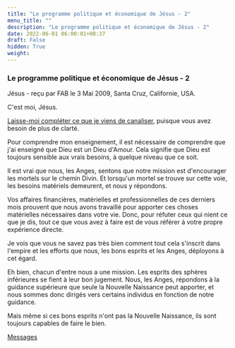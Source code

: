```yaml
---
title: "Le programme politique et économique de Jésus - 2"
menu_title: ""
description: "Le programme politique et économique de Jésus - 2"
date: 2022-06-01 06:00:01+00:37
draft: False
hidden: True
weight:
---
```

### Le programme politique et économique de Jésus - 2

Jésus - reçu par FAB le 3 Mai 2009, Santa Cruz, Californie, USA.

C'est moi, Jésus.

[Laisse-moi compléter ce que je viens de canaliser](/fr-contemporary-messages/fr-contemporary-messages-by-date-order/fr-contemporary-messages-2009/fr-2009-5-3-1-fab-jesus/), puisque vous avez besoin de plus de clarté.

Pour comprendre mon enseignement, il est nécessaire de comprendre que j'ai enseigné que Dieu est un Dieu d'Amour. Cela signifie que Dieu est toujours sensible aux vrais besoins, à quelque niveau que ce soit.

Il est vrai que nous, les Anges, sentons que notre mission est d'encourager les mortels sur le chemin Divin. Et lorsqu'un mortel se trouve sur cette voie, les besoins matériels demeurent, et nous y répondons.

Vos affaires financières, matérielles et professionnelles de ces derniers mois prouvent que nous avons travaillé pour apporter ces choses matérielles nécessaires dans votre vie. Donc, pour réfuter ceux qui nient ce que je dis, tout ce que vous avez à faire est de vous référer à votre propre expérience directe.

Je vois que vous ne savez pas très bien comment tout cela s'inscrit dans l'empire et les efforts que nous, les bons esprits et les Anges, déployons à cet égard.

Eh bien, chacun d'entre nous a une mission. Les esprits des sphères inférieures se fient à leur bon jugement. Nous, les Anges, répondons à la guidance supérieure que seule la Nouvelle Naissance peut apporter, et nous sommes donc dirigés vers certains individus en fonction de notre guidance.

Mais même si ces bons esprits n'ont pas la Nouvelle Naissance, ils sont toujours capables de faire le bien.

[Messages](/fr-contemporary-messages/fr-contemporary-messages-by-date-order/fr-contemporary-messages-2009)

